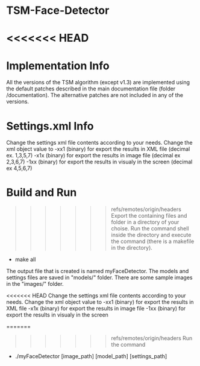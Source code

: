 # TSM-Face-Detector

<<<<<<< HEAD
=======
# Implementation Info
All the versions of the TSM algorithm (except v1.3) are implemented using the default patches described in the main documentation file (folder /documentation).
The alternative patches are not included in any of the versions.

# Settings.xml Info
Change the settings xml file contents according to your needs.
Change the <outputType> xml object value to
-xx1 (binary) for export the results in XML file (decimal ex. 1,3,5,7)
-x1x (binary) for export the results in image file (decimal ex 2,3,6,7)
-1xx (binary) for export the results in visualy in the screen (decimal ex 4,5,6,7)

# Build and Run
>>>>>>> refs/remotes/origin/headers
Export the containing files and folder in a directory of your choise.
Run the command shell inside the directory and execute the command (there is a makefile in the directory).
- make all

The output file that is created is named myFaceDetector.
The models and settings files are saved in "models/" folder.
There are some sample images in the "images/" folder.

<<<<<<< HEAD
Change the settings xml file contents according to your needs.
Change the <outputType> xml object value to
-xx1 (binary) for export the results in XML file
-x1x (binary) for export the results in image file
-1xx (binary) for export the results in visualy in the screen

=======
>>>>>>> refs/remotes/origin/headers
Run the command
- ./myFaceDetector [image_path] [model_path] [settings_path]

